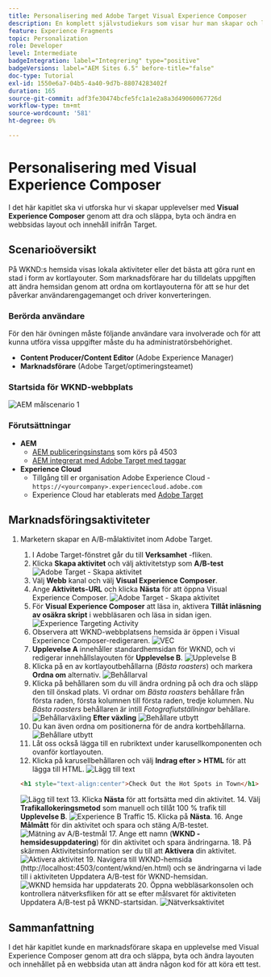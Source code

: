 ```yaml
---
title: Personalisering med Adobe Target Visual Experience Composer
description: En komplett självstudiekurs som visar hur man skapar och levererar personaliserade upplevelser med Adobe Target Visual Experience Composer (VEC).
feature: Experience Fragments
topic: Personalization
role: Developer
level: Intermediate
badgeIntegration: label="Integrering" type="positive"
badgeVersions: label="AEM Sites 6.5" before-title="false"
doc-type: Tutorial
exl-id: 1550e6a7-04b5-4a40-9d7b-88074283402f
duration: 165
source-git-commit: adf3fe30474bcfe5fc1a1e2a8a3d49060067726d
workflow-type: tm+mt
source-wordcount: '581'
ht-degree: 0%

---
```


# Personalisering med Visual Experience Composer

I det här kapitlet ska vi utforska hur vi skapar upplevelser med **Visual Experience Composer** genom att dra och släppa, byta och ändra en webbsidas layout och innehåll inifrån Target.

## Scenarioöversikt

På WKND:s hemsida visas lokala aktiviteter eller det bästa att göra runt en stad i form av kortlayouter. Som marknadsförare har du tilldelats uppgiften att ändra hemsidan genom att ordna om kortlayouterna för att se hur det påverkar användarengagemanget och driver konverteringen.

### Berörda användare

För den här övningen måste följande användare vara involverade och för att kunna utföra vissa uppgifter måste du ha administratörsbehörighet.

* **Content Producer/Content Editor** (Adobe Experience Manager)
* **Marknadsförare** (Adobe Target/optimeringsteamet)

### Startsida för WKND-webbplats

![AEM målscenario 1](assets/personalization-use-case-3/aem-target-use-case-3.png)

### Förutsättningar

* **AEM**
   * [AEM publiceringsinstans](./implementation.md#getting-aem) som körs på 4503
   * [AEM integrerat med Adobe Target med taggar](./using-launch-adobe-io.md#aem-target-using-launch-by-adobe)
* **Experience Cloud**
   * Tillgång till er organisation Adobe Experience Cloud - `https://<yourcompany>.experiencecloud.adobe.com`
   * Experience Cloud har etablerats med [Adobe Target](https://experiencecloud.adobe.com)

## Marknadsföringsaktiviteter

1. Marketern skapar en A/B-målaktivitet inom Adobe Target.
   1. I Adobe Target-fönstret går du till **Verksamhet** -fliken.
   2. Klicka **Skapa aktivitet** och välj aktivitetstyp som **A/B-test**
      ![Adobe Target - Skapa aktivitet](assets/personalization-use-case-2/create-ab-activity.png)
   3. Välj **Webb** kanal och välj **Visual Experience Composer**.
   4. Ange **Aktivitets-URL** och klicka **Nästa** för att öppna Visual Experience Composer.
      ![Adobe Target - Skapa aktivitet](assets/personalization-use-case-2/create-activity-ab-name.png)
   5. För **Visual Experience Composer** att läsa in, aktivera **Tillåt inläsning av osäkra skript** i webbläsaren och läsa in sidan igen.
      ![Experience Targeting Activity](assets/personalization-use-case-1/load-unsafe-scripts.png)
   6. Observera att WKND-webbplatsens hemsida är öppen i Visual Experience Composer-redigeraren.
      ![VEC](assets/personalization-use-case-2/vec.png)
   7. **Upplevelse A** innehåller standardhemsidan för WKND, och vi redigerar innehållslayouten för **Upplevelse B**.
      ![Upplevelse B](assets/personalization-use-case-3/use-case3-experience-b.png)
   8. Klicka på en av kortlayoutbehållarna (*Bästa roasters*) och markera **Ordna om** alternativ.
      ![Behållarval](assets/personalization-use-case-3/container-selection.png)
   9. Klicka på behållaren som du vill ändra ordning på och dra och släpp den till önskad plats. Vi ordnar om *Bästa roasters* behållare från första raden, första kolumnen till första raden, tredje kolumnen. Nu *Bästa roasters* behållaren är intill *Fotografiutställningar* behållare.
      ![Behållarväxling](assets/personalization-use-case-3/container-swap.png)
      **Efter växling**
      ![Behållare utbytt](assets/personalization-use-case-3/after-swap-1-3.png)
   10. Du kan även ordna om positionerna för de andra kortbehållarna.
      ![Behållare utbytt](assets/personalization-use-case-3/after-swap-all.png)
   11. Låt oss också lägga till en rubriktext under karusellkomponenten och ovanför kortlayouten.
   12. Klicka på karusellbehållaren och välj **Indrag efter > HTML** för att lägga till HTML.
      ![Lägg till text](assets/personalization-use-case-3/add-text.png)

      ```html
      <h1 style="text-align:center">Check Out the Hot Spots in Town</h1>
      ```

      ![Lägg till text](assets/personalization-use-case-3/after-changes.png)
   13. Klicka **Nästa** för att fortsätta med din aktivitet.
   14. Välj **Trafikallokeringsmetod** som manuell och tillåt 100 % trafik till **Upplevelse B**.
      ![Experience B Traffic](assets/personalization-use-case-2/traffic.png)
   15. Klicka på **Nästa**.
   16. Ange **Målmått** för din aktivitet och spara och stäng A/B-testet.
      ![Mätning av A/B-testmål](assets/personalization-use-case-2/goal-metric.png)
   17. Ange ett namn (**WKND - hemsidesuppdatering**) för din aktivitet och spara ändringarna.
   18. På skärmen Aktivitetsinformation ser du till att **Aktivera** din aktivitet.
      ![Aktivera aktivitet](assets/personalization-use-case-3/save-activity.png)
   19. Navigera till WKND-hemsida (http://localhost:4503/content/wknd/en.html) och se ändringarna vi lade till i aktiviteten Uppdatera A/B-test för WKND-hemsidan.
      ![WKND hemsida har uppdaterats](assets/personalization-use-case-3/activity-result.png)
   20. Öppna webbläsarkonsolen och kontrollera nätverksfliken för att se efter målsvaret för aktiviteten Uppdatera A/B-test på WKND-startsidan.
      ![Nätverksaktivitet](assets/personalization-use-case-3/activity-result.png)

## Sammanfattning

I det här kapitlet kunde en marknadsförare skapa en upplevelse med Visual Experience Composer genom att dra och släppa, byta och ändra layouten och innehållet på en webbsida utan att ändra någon kod för att köra ett test.
